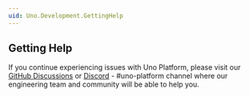 ```yaml
---
uid: Uno.Development.GettingHelp
---
```


## Getting Help

If you continue experiencing issues with Uno Platform, please visit our [GitHub Discussions](https://github.com/unoplatform/uno/discussions) or [Discord](https://www.platform.uno/discord) - #uno-platform channel where our engineering team and community will be able to help you.
